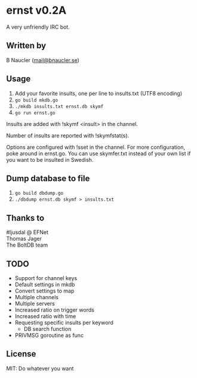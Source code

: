 # ernst v0.2A
A very unfriendly IRC bot.

## Written by
B Naucler (mail@bnaucler.se)

## Usage
1. Add your favorite insults, one per line to insults.txt (UTF8 encoding)
2. `go build mkdb.go`
3. `./mkdb insults.txt ernst.db skymf`
4. `go run ernst.go`

Insults are added with !skymf \<insult\> in the channel.

Number of insults are reported with !skymfstat(s).

Options are configured with !sset in the channel. For more configuration, poke around in ernst.go. You can use skymfer.txt instead of your own list if you want to be insulted in Swedish.

## Dump database to file
1. `go build dbdump.go`  
2. `./dbdump ernst.db skymf > insults.txt`

## Thanks to
\#ljusdal @ EFNet  
Thomas Jager  
The BoltDB team  

## TODO
* Support for channel keys
* Default settings in mkdb
* Convert settings to map
* Multiple channels
* Multiple servers
* Increased ratio on trigger words
* Increased ratio with time
* Requesting specific insults per keyword
	- DB search function
* PRIVMSG goroutine as func

## License
MIT:
Do whatever you want
